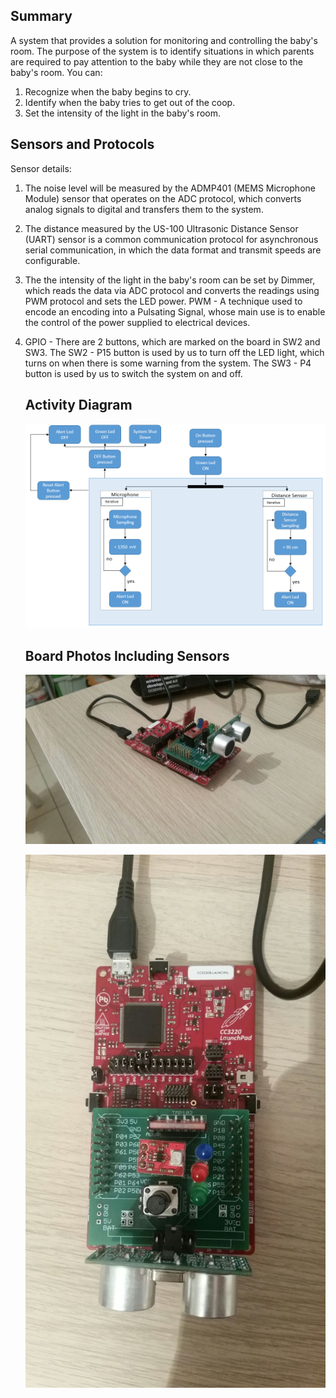 ## Summary

A system that provides a solution for monitoring and controlling the baby's room.
The purpose of the system is to identify situations in which parents are required to pay attention to the baby while they are not close to the baby's room.
You can:
1. Recognize when the baby begins to cry.
2. Identify when the baby tries to get out of the coop.
3. Set the intensity of the light in the baby's room.

## Sensors and Protocols

Sensor details:

1. The noise level will be measured by the ADMP401 (MEMS Microphone Module) sensor that operates on the ADC protocol, 
   which converts analog signals to digital and transfers them to the system.
2. The distance measured by the US-100 Ultrasonic Distance Sensor (UART) 
   sensor is a common communication protocol for asynchronous serial communication, in which the data format and transmit speeds are          configurable.
3. The the intensity of the light in the baby's room can be set by Dimmer, 
   which reads the data via ADC protocol and converts the readings using PWM protocol and sets the LED power.
   PWM - A technique used to encode an encoding into a Pulsating Signal, 
   whose main use is to enable the control of the power supplied to electrical devices.
4. GPIO - There are 2 buttons, which are marked on the board in SW2 and SW3.
   The SW2 - P15 button is used by us to turn off the LED light, which turns on when there is some warning from the system.
   The SW3 - P4 button is used by us to switch the system on and off.
   
   ## Activity Diagram 
   ![Activity Diagram](https://github.com/DanielSchafer87/BabyMonitor_RTEmbedded/blob/master/BabyMonitor_RTEmbedded/ActivityDiagram.png)
   
   ## Board Photos Including Sensors
   ![Photo #1](https://github.com/DanielSchafer87/BabyMonitor_RTEmbedded/blob/master/BabyMonitor_RTEmbedded/4207209c-8c4b-40bc-b181-2fb2c344b7f2.jpg)
   
   ![Photo #2](https://github.com/DanielSchafer87/BabyMonitor_RTEmbedded/blob/master/BabyMonitor_RTEmbedded/8978a96c-c45c-4802-bd30-008c1576c38c.jpg)
  

